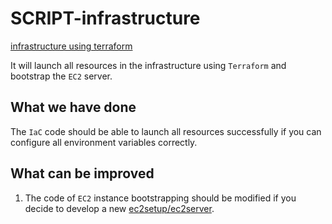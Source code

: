 # SCRIPT-infrastructure

[infrastructure using terraform](/utils/aws/terraform/README.md)

It will launch all resources in the infrastructure using `Terraform` and bootstrap the `EC2` server.

## What we have done

The `IaC` code should be able to launch all resources successfully if you can configure all environment variables correctly.

## What can be improved

1. The code of `EC2` instance bootstrapping should be modified if you decide to develop a new [ec2setup/ec2server](/doc/ec2setup.md).
